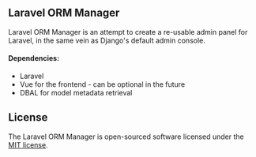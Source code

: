 ## Laravel ORM Manager

Laravel ORM Manager is an attempt to create a re-usable admin panel for Laravel, in the same vein as Django's default 
admin console.

#### Dependencies:
- Laravel
- Vue for the frontend - can be optional in the future
- DBAL for model metadata retrieval



## License

The Laravel ORM Manager is open-sourced software licensed under the [MIT license](http://opensource.org/licenses/MIT).